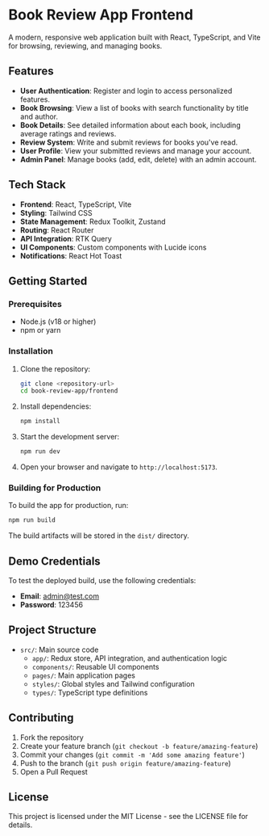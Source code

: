 # Book Review App Frontend

A modern, responsive web application built with React, TypeScript, and Vite for browsing, reviewing, and managing books.

## Features

- **User Authentication**: Register and login to access personalized features.
- **Book Browsing**: View a list of books with search functionality by title and author.
- **Book Details**: See detailed information about each book, including average ratings and reviews.
- **Review System**: Write and submit reviews for books you've read.
- **User Profile**: View your submitted reviews and manage your account.
- **Admin Panel**: Manage books (add, edit, delete) with an admin account.

## Tech Stack

- **Frontend**: React, TypeScript, Vite
- **Styling**: Tailwind CSS
- **State Management**: Redux Toolkit, Zustand
- **Routing**: React Router
- **API Integration**: RTK Query
- **UI Components**: Custom components with Lucide icons
- **Notifications**: React Hot Toast

## Getting Started

### Prerequisites

- Node.js (v18 or higher)
- npm or yarn

### Installation

1. Clone the repository:
   ```bash
   git clone <repository-url>
   cd book-review-app/frontend
   ```

2. Install dependencies:
   ```bash
   npm install
   ```

3. Start the development server:
   ```bash
   npm run dev
   ```

4. Open your browser and navigate to `http://localhost:5173`.

### Building for Production

To build the app for production, run:
```bash
npm run build
```

The build artifacts will be stored in the `dist/` directory.

## Demo Credentials

To test the deployed build, use the following credentials:
- **Email**: admin@test.com
- **Password**: 123456

## Project Structure

- `src/`: Main source code
  - `app/`: Redux store, API integration, and authentication logic
  - `components/`: Reusable UI components
  - `pages/`: Main application pages
  - `styles/`: Global styles and Tailwind configuration
  - `types/`: TypeScript type definitions

## Contributing

1. Fork the repository
2. Create your feature branch (`git checkout -b feature/amazing-feature`)
3. Commit your changes (`git commit -m 'Add some amazing feature'`)
4. Push to the branch (`git push origin feature/amazing-feature`)
5. Open a Pull Request

## License

This project is licensed under the MIT License - see the LICENSE file for details.
